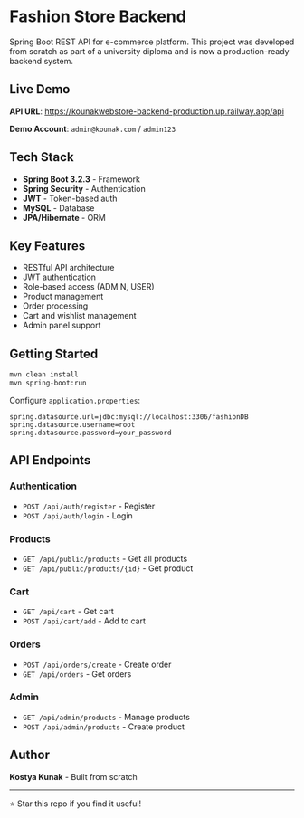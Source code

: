 # Fashion Store Backend

Spring Boot REST API for e-commerce platform. This project was developed from scratch as part of a university diploma and is now a production-ready backend system.

## Live Demo

**API URL**: https://kounakwebstore-backend-production.up.railway.app/api

**Demo Account**: `admin@kounak.com` / `admin123`

## Tech Stack

- **Spring Boot 3.2.3** - Framework
- **Spring Security** - Authentication
- **JWT** - Token-based auth
- **MySQL** - Database
- **JPA/Hibernate** - ORM

## Key Features

- RESTful API architecture
- JWT authentication
- Role-based access (ADMIN, USER)
- Product management
- Order processing
- Cart and wishlist management
- Admin panel support

## Getting Started

```bash
mvn clean install
mvn spring-boot:run
```

Configure `application.properties`:

```properties
spring.datasource.url=jdbc:mysql://localhost:3306/fashionDB
spring.datasource.username=root
spring.datasource.password=your_password
```

## API Endpoints

### Authentication
- `POST /api/auth/register` - Register
- `POST /api/auth/login` - Login

### Products
- `GET /api/public/products` - Get all products
- `GET /api/public/products/{id}` - Get product

### Cart
- `GET /api/cart` - Get cart
- `POST /api/cart/add` - Add to cart

### Orders
- `POST /api/orders/create` - Create order
- `GET /api/orders` - Get orders

### Admin
- `GET /api/admin/products` - Manage products
- `POST /api/admin/products` - Create product

## Author

**Kostya Kunak** - Built from scratch

---

⭐ Star this repo if you find it useful!

